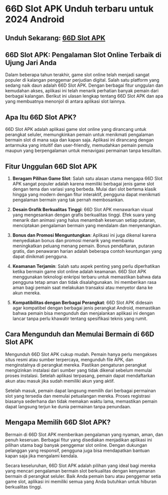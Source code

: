 # 66D Slot APK Unduh terbaru untuk 2024 Android

## Unduh Sekarang: [66D Slot APK](https://spoo.me/iZf8WP)

## **66D Slot APK: Pengalaman Slot Online Terbaik di Ujung Jari Anda**

Dalam beberapa tahun terakhir, game slot online telah menjadi sangat populer di kalangan penggemar perjudian digital. Salah satu platform yang sedang naik daun adalah 66D Slot APK. Dengan berbagai fitur unggulan dan kemudahan akses, aplikasi ini telah menarik perhatian banyak pemain dari berbagai kalangan. Berikut ini ulasan lengkap tentang 66D Slot APK dan apa yang membuatnya menonjol di antara aplikasi slot lainnya.

## **Apa Itu 66D Slot APK?**

66D Slot APK adalah aplikasi game slot online yang dirancang untuk perangkat seluler, memungkinkan pemain untuk menikmati pengalaman bermain slot di mana saja dan kapan saja. Aplikasi ini dirancang dengan antarmuka yang intuitif dan user-friendly, memudahkan pemain pemula maupun yang berpengalaman untuk menavigasi permainan tanpa kesulitan.

## **Fitur Unggulan 66D Slot APK**

1. **Beragam Pilihan Game Slot**: Salah satu alasan utama mengapa 66D Slot APK sangat populer adalah karena memiliki berbagai jenis game slot dengan tema dan variasi yang berbeda. Mulai dari slot bertema klasik hingga yang modern dengan fitur interaktif, pengguna dapat menikmati pengalaman bermain yang tak pernah membosankan.

2. **Desain Grafik Berkualitas Tinggi**: 66D Slot APK menawarkan visual yang mengesankan dengan grafis berkualitas tinggi. Efek suara yang menarik dan animasi yang halus menambah keseruan setiap putaran, menciptakan pengalaman bermain yang mendalam dan menyenangkan.

3. **Bonus dan Promosi Menguntungkan**: Aplikasi ini juga dikenal karena menyediakan bonus dan promosi menarik yang membantu meningkatkan peluang menang pemain. Bonus pendaftaran, putaran gratis, dan penawaran harian adalah beberapa contoh keuntungan yang dapat dinikmati pengguna.

4. **Keamanan Terjamin**: Salah satu aspek penting yang perlu diperhatikan ketika bermain game slot online adalah keamanan. 66D Slot APK menggunakan teknologi enkripsi terbaru untuk memastikan bahwa data pengguna tetap aman dan tidak disalahgunakan. Ini memberikan rasa aman bagi pemain saat melakukan transaksi atau menyetor dana ke akun mereka.

5. **Kompatibilitas dengan Berbagai Perangkat**: 66D Slot APK didesain agar kompatibel dengan berbagai jenis perangkat Android, memastikan bahwa pemain bisa mengunduh dan menjalankan aplikasi ini dengan lancar tanpa perlu khawatir tentang spesifikasi teknis yang rumit.

## **Cara Mengunduh dan Memulai Bermain di 66D Slot APK**

Mengunduh 66D Slot APK cukup mudah. Pemain hanya perlu mengakses situs resmi atau sumber terpercaya, mengunduh file APK, dan menginstalnya di perangkat mereka. Pastikan pengaturan perangkat mengizinkan instalasi dari sumber yang tidak dikenal sebelum memulai proses instalasi. Setelah aplikasi terpasang, pemain dapat mendaftarkan akun atau masuk jika sudah memiliki akun yang aktif.

Setelah masuk, pemain dapat langsung memilih dari berbagai permainan slot yang tersedia dan memulai petualangan mereka. Proses registrasi biasanya sederhana dan tidak memakan waktu lama, memastikan pemain dapat langsung terjun ke dunia permainan tanpa penundaan.

## **Mengapa Memilih 66D Slot APK?**

Bermain di 66D Slot APK memberikan pengalaman yang nyaman, aman, dan penuh keseruan. Berbagai fitur yang disediakan menjadikan aplikasi ini pilihan utama bagi banyak penggemar slot online. Dengan dukungan pelanggan yang responsif, pengguna juga bisa mendapatkan bantuan kapan saja jika mengalami kendala.

Secara keseluruhan, 66D Slot APK adalah pilihan yang ideal bagi mereka yang mencari pengalaman bermain slot berkualitas dengan kenyamanan bermain di perangkat seluler. Baik Anda pemain baru atau penggemar setia game slot, aplikasi ini memiliki semua yang Anda butuhkan untuk hiburan berkualitas tinggi.
